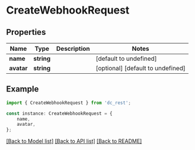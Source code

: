 # CreateWebhookRequest


## Properties

Name | Type | Description | Notes
------------ | ------------- | ------------- | -------------
**name** | **string** |  | [default to undefined]
**avatar** | **string** |  | [optional] [default to undefined]

## Example

```typescript
import { CreateWebhookRequest } from 'dc_rest';

const instance: CreateWebhookRequest = {
    name,
    avatar,
};
```

[[Back to Model list]](../README.md#documentation-for-models) [[Back to API list]](../README.md#documentation-for-api-endpoints) [[Back to README]](../README.md)
